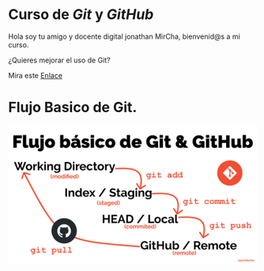 # Curso de _Git_ y _GitHub_

Hola soy tu amigo y docente digital jonathan MirCha, bienvenid@s a mi curso.

¿Quieres mejorar el uso de Git?

Mira este [Enlace](https://jonmircha.com/git)

# Flujo Basico de Git.

![Flujo Basico de Git.](git-flow.png)